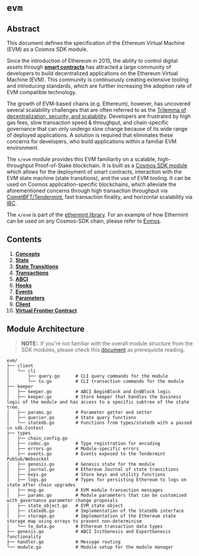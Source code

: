 <!--
order: 0
title: EVM Overview
parent:
  title: "evm"
-->

# `evm`

## Abstract

This document defines the specification of the Ethereum Virtual Machine (EVM) as a Cosmos SDK module.

Since the introduction of Ethereum in 2015, the ability to control digital assets through [**smart contracts**](https://www.fon.hum.uva.nl/rob/Courses/InformationInSpeech/CDROM/Literature/LOTwinterschool2006/szabo.best.vwh.net/idea.html) has attracted a large community of developers to build decentralized applications on the Ethereum Virtual Machine (EVM). This community is continuously creating extensive tooling and introducing standards, which are further increasing the adoption rate of EVM compatible technology.

The growth of EVM-based chains (e.g. Ethereum), however, has uncovered several scalability challenges that are often referred to as the [Trilemma of decentralization, security, and scalability](https://vitalik.ca/general/2021/04/07/sharding.html). Developers are frustrated by high gas fees, slow transaction speed & throughput, and chain-specific governance that can only undergo slow change because of its wide range of deployed applications. A solution is required that eliminates these concerns for developers, who build applications within a familiar EVM environment.

The `x/evm` module provides this EVM familiarity on a scalable, high-throughput Proof-of-Stake blockchain. It is built as a [Cosmos SDK module](https://docs.cosmos.network/master/building-modules/intro.html) which allows for the deployment of smart contracts, interaction with the EVM state machine (state transitions), and the use of EVM tooling. It can be used on Cosmos application-specific blockchains, which alleviate the aforementioned concerns through high transaction throughput via [CometBFT/Tendermint](https://github.com/cometbft/cometbft), fast transaction finality, and horizontal scalability via [IBC](https://ibcprotocol.org/).

The `x/evm` is part of the [ethermint library](https://pkg.go.dev/github.com/evmos/ethermint). For an example of how Ethermint can be used on any Cosmos-SDK chain, please refer to [Evmos](https://www.github.com/tharsis/evmos).

## Contents

1. **[Concepts](01_concepts.md)**
2. **[State](02_state.md)**
3. **[State Transitions](03_state_transitions.md)**
4. **[Transactions](04_transactions.md)**
5. **[ABCI](05_abci.md)**
6. **[Hooks](06_hooks.md)**
7. **[Events](07_events.md)**
8. **[Parameters](08_params.md)**
9. **[Client](09_client.md)**
10. **[Virtual Frontier Contract](10_virtual_frontier_contract.md)**

## Module Architecture

> **NOTE:**: If you're not familiar with the overall module structure from
the SDK modules, please check this [document](https://docs.cosmos.network/master/building-modules/structure.html) as
prerequisite reading.

```shell
evm/
├── client
│   └── cli
│       ├── query.go      # CLI query commands for the module
│       └── tx.go         # CLI transaction commands for the module
├── keeper
│   ├── keeper.go         # ABCI BeginBlock and EndBlock logic
│   ├── keeper.go         # Store keeper that handles the business logic of the module and has access to a specific subtree of the state tree.
│   ├── params.go         # Parameter getter and setter
│   ├── querier.go        # State query functions
│   └── statedb.go        # Functions from types/statedb with a passed in sdk.Context
├── types
│   ├── chain_config.go
│   ├── codec.go          # Type registration for encoding
│   ├── errors.go         # Module-specific errors
│   ├── events.go         # Events exposed to the Tendermint PubSub/Websocket
│   ├── genesis.go        # Genesis state for the module
│   ├── journal.go        # Ethereum Journal of state transitions
│   ├── keys.go           # Store keys and utility functions
│   ├── logs.go           # Types for persisting Ethereum tx logs on state after chain upgrades
│   ├── msg.go            # EVM module transaction messages
│   ├── params.go         # Module parameters that can be customized with governance parameter change proposals
│   ├── state_object.go   # EVM state object
│   ├── statedb.go        # Implementation of the StateDb interface
│   ├── storage.go        # Implementation of the Ethereum state storage map using arrays to prevent non-determinism
│   └── tx_data.go        # Ethereum transaction data types
├── genesis.go            # ABCI InitGenesis and ExportGenesis functionality
├── handler.go            # Message routing
└── module.go             # Module setup for the module manager
```

